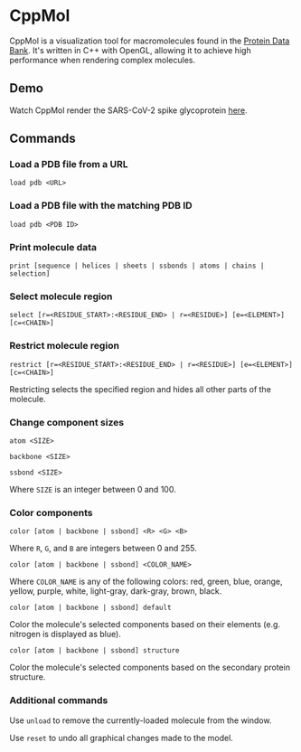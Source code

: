 # CppMol
CppMol is a visualization tool for macromolecules found in the [Protein Data Bank](http://www.rcsb.org/). It's written in C++ with OpenGL, allowing it to achieve high performance when rendering complex molecules.

## Demo
Watch CppMol render the SARS-CoV-2 spike glycoprotein [here](https://youtu.be/duECJbRdzNk).

## Commands
### Load a PDB file from a URL
```
load pdb <URL>
```

### Load a PDB file with the matching PDB ID
```
load pdb <PDB ID>
```

### Print molecule data
```
print [sequence | helices | sheets | ssbonds | atoms | chains | selection]
```

### Select molecule region
```
select [r=<RESIDUE_START>:<RESIDUE_END> | r=<RESIDUE>] [e=<ELEMENT>] [c=<CHAIN>]
```

### Restrict molecule region
```
restrict [r=<RESIDUE_START>:<RESIDUE_END> | r=<RESIDUE>] [e=<ELEMENT>] [c=<CHAIN>]
```
Restricting selects the specified region and hides all other parts of the molecule.

### Change component sizes
```
atom <SIZE>
```
```
backbone <SIZE>
```
```
ssbond <SIZE>
```
Where `SIZE` is an integer between 0 and 100.

### Color components
```
color [atom | backbone | ssbond] <R> <G> <B>
```
Where `R`, `G`, and `B` are integers between 0 and 255.

```
color [atom | backbone | ssbond] <COLOR_NAME>
```
Where `COLOR_NAME` is any of the following colors: red, green, blue, orange, yellow, purple, white, light-gray, dark-gray, brown, black.

```
color [atom | backbone | ssbond] default
```
Color the molecule's selected components based on their elements (e.g. nitrogen is displayed as blue).

```
color [atom | backbone | ssbond] structure
```
Color the molecule's selected components based on the secondary protein structure.

### Additional commands
Use `unload` to remove the currently-loaded molecule from the window.

Use `reset` to undo all graphical changes made to the model.
